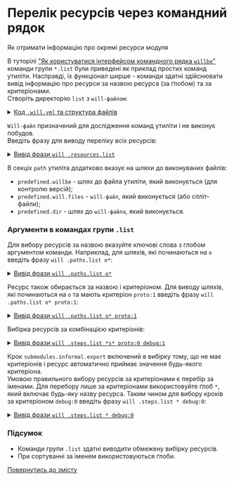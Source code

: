 # Перелік ресурсів через командний рядок

Як отримати інформацію про окремі ресурси модуля  

В туторілі ["Як користуватися інтерфейсом командного рядка `willbe`"](HowToUseCommandLineInterfaceOfWill.md) команди групи `*.list` були приведені як приклад простих команд утиліти. Насправді, їх функціонал ширше - команди здатні здійснювати вивід інформацію про ресурси за назвою ресурса (за ґлобом) та за критеріонами.  
Створіть директорію `list` з `will-файлом`:  

<details>
  <summary><u>Код <code>.will.yml</code> та структура файлів</u></summary>

```yaml
path :

  proto : './proto'
  in : '.'
  out : 'out'
  out.debug :
    path : './out/debug'
    criterion :
      debug : 1
      proto : 1
  out.release :
    path : './out/release'
    criterion :
      debug : 0
      proto : 0

step :

  reflect.proto :
    inherit : predefined.reflect
    reflector :
      reflector::reflect.proto.*=1
    criterion :
      debug : [ 0,1 ]
      proto : 1

  reflect.submodules :
    inherit : predefined.reflect
    reflector :
      reflector::reflect.submodules*=1
    criterion :
      debug : 1
      proto : 0

  delete.out.debug :
    inherit : predefined.delete
    filePath : path::out.debug
    criterion :
      debug : 1

  submodules.informal.export :
    currentPath : path::dirPath
    shell : 'will .each ./module .export'

```

<p>Структура модуля</p>

```
list
  └── .will.yml  

```

</details>

`Will-файл` призначений для дослідження команд утиліти і не виконує побудов.  
Введіть фразу для виводу переліку всіх ресурсів:  

<details>
  <summary><u>Вивід фрази <code>will .resources.list</code></u></summary>

```
[user@user ~]$ will .resources.list
...
About
  enabled : 1

Paths
  predefined.willbe : '/usr/lib/node_modules/willbe/proto/dwtools/atop/will/Exec' 
  predefined.will.files : '/path_to_file/.will.yml' 
  predefined.dir : '/path_to_file' 
  proto : './proto' 
  in : '.' 
  out : 'out' 
  out.debug : './out/debug' 
  out.release : './out/release'

step::reflect.proto.
  criterion : 
    debug : 0 
    proto : 1 
  opts : 
    reflector : reflector::reflect.proto.*=1 
  inherit : 
    predefined.reflect

step::reflect.proto.debug
  criterion : 
    debug : 1 
    proto : 1 
  opts : 
    reflector : reflector::reflect.proto.*=1 
  inherit : 
    predefined.reflect

step::reflect.submodules
  criterion : 
    debug : 1 
    proto : 0 
  opts : 
    reflector : reflector::reflect.submodules*=1 
  inherit : 
    predefined.reflect

step::delete.out.debug
  criterion : 
    debug : 1 
  opts : 
    filePath : path::out.debug 
  inherit : 
    predefined.delete

step::submodules.informal.export
  opts : 
    currentPath : path::dirPath 
    shell : will .each ./module .export 
  inherit : 
    predefined.shell


```

</details>

В секціх `path` утиліта додатково вказує на шляхи до виконуваних файлів:  
- `predefined.willbe` - шлях до файла утиліти, який виконується (для контролю версій);  
- `predefined.will.files` - `will-файл`, який виконується (або спліт-файли);  
- `predefined.dir` - шлях до `will-файла`, який виконується.  

### Аргументи в командах групи `.list`
Для вибору ресурсів за назвою вказуйте ключові слова з глобом аргументом команди. Наприклад, для шляхів, які починаються на `o` введіть фразу `will .paths.list о*`:  

<details>
  <summary><u>Вивід фрази <code>will .paths.list о*</code></u></summary>

```
[user@user ~]$ will .paths.list o*
...
Paths
  out : 'out' 
  out.debug : './out/debug' 
  out.release : './out/release'

```

</details>

Ресурс також обирається за назвою і критеріоном. Для виводу шляхів, які починаються на `o` та мають критеріон `proto:1` введіть фразу `will .paths.list о* proto:1`:  

<details>
  <summary><u>Вивід фрази <code>will .paths.list о* proto:1</code></u></summary>

```
[user@user ~]$ will .paths.list o* proto:1
...
Paths
  out : 'out' 
  out.debug : './out/debug'

```

</details>

Вибірка ресурсів за комбінацією критеріонів: 

<details>
  <summary><u>Вивід фрази <code>will .steps.list *s* proto:0 debug:1</code></u></summary>

```
[user@user ~]$ will .steps.list *s* proto:0 debug:1
...
step::reflect.submodules
  criterion : 
    debug : 1 
    proto : 0 
  opts : 
    reflector : reflector::reflect.submodules*=1 
  inherit : 
    predefined.reflect

step::submodules.informal.export
  opts : 
    currentPath : path::dirPath 
    shell : will .each ./module .export 
  inherit : 
    predefined.shell

```

</details>

Крок `submodules.informal.export` включений в вибірку тому, що не має критеріонів і ресурс автоматично приймає значення будь-якого критеріона.  
Умовою правильного вибору ресурсів за критеріонами є перебір за іменами. Для перебору лише за критеріонами використовуйте ґлоб `*`, який включає будь-яку назву ресурса. Таким чином для вибору кроків за критеріоном `debug:0` введіть фразу `will .steps.list * debug:0`:

<details>
  <summary><u>Вивід фрази <code>will .steps.list * debug:0</code></u></summary>

```
[user@user ~]$ will .steps.list * debug:0
...
step::reflect.proto.
  criterion : 
    debug : 0 
    proto : 1 
  opts : 
    reflector : reflector::reflect.proto.*=1 
  inherit : 
    predefined.reflect

step::submodules.informal.export
  opts : 
    currentPath : path::dirPath 
    shell : will .each ./module .export 
  inherit : 
    predefined.shell

```

</details>

### Підсумок   
- Команди групи `.list` здатні виводити обмежену вибірку ресурсів.  
- При сортуванні за іменем використовуються ґлоби.

[Повернутись до змісту](../README.md#tutorials)